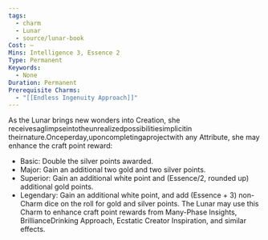 ```yaml
---
tags:
  - charm
  - Lunar
  - source/lunar-book
Cost: —
Mins: Intelligence 3, Essence 2
Type: Permanent
Keywords:
  - None
Duration: Permanent
Prerequisite Charms:
  - "[[Endless Ingenuity Approach]]"
---
```

As the Lunar brings new wonders into Creation, she receivesaglimpseintotheunrealizedpossibilitiesimplicitin theirnature.Onceperday,uponcompletingaprojectwith any Attribute, she may enhance the craft point reward: 
-  Basic: Double the silver points awarded. 
-  Major: Gain an additional two gold and two silver points. 
-  Superior: Gain an additional white point and (Essence/2, rounded up) additional gold points. 
-  Legendary: Gain an additional white point, and add (Essence + 3) non-Charm dice on the roll for gold and silver points. The Lunar may use this Charm to enhance craft point rewards from Many-Phase Insights, BrillianceDrinking Approach, Ecstatic Creator Inspiration, and similar effects.